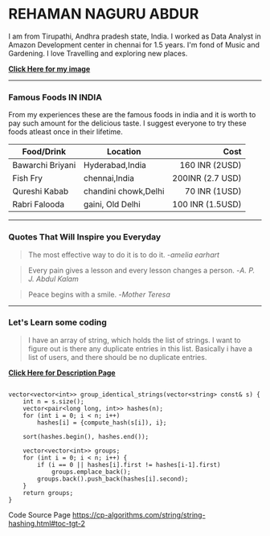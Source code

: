 # REHAMAN NAGURU ABDUR

I am from Tirupathi, Andhra pradesh state, India. I worked as Data Analyst in Amazon Development center in chennai for 1.5 years. I'm fond of Music and Gardening. I love Travelling and exploring new places.

**[Click Here for my image](mypicture.jpg)**

***

### Famous Foods IN INDIA

From my experiences these are the famous foods in india and it is worth to pay such amount for the delicious taste. I suggest everyone to try these foods atleast once in their lifetime.

| Food/Drink | Location | Cost |
| ---| ---| ---: |
| Bawarchi Briyani | Hyderabad,India | 160 INR (2USD) |
| Fish Fry | chennai,India | 200INR (2.7 USD) |
| Qureshi Kabab | chandini chowk,Delhi | 70 INR (1USD) |
| Rabri Falooda | gaini, Old Delhi | 100 INR (1.5USD) |

***

### Quotes That Will Inspire you Everyday

> The most effective way to do it is to do it.  -*amelia earhart*

> Every pain gives a lesson and every lesson changes a person.  -*A. P. J. Abdul Kalam*

> Peace begins with a smile.  -*Mother Teresa*

***

### Let's Learn some coding

> I have an array of string, which holds the list of strings. I want to figure out is there any duplicate entries in this list. Basically i have a list of users, and there should be no duplicate entries.

**[Click Here for Description Page](https://stackoverflow.com/questions/15356974/how-to-find-duplicate-string-from-an-array-of-string)**


~~~

vector<vector<int>> group_identical_strings(vector<string> const& s) {
    int n = s.size();
    vector<pair<long long, int>> hashes(n);
    for (int i = 0; i < n; i++)
        hashes[i] = {compute_hash(s[i]), i};

    sort(hashes.begin(), hashes.end());

    vector<vector<int>> groups;
    for (int i = 0; i < n; i++) {
        if (i == 0 || hashes[i].first != hashes[i-1].first)
            groups.emplace_back();
        groups.back().push_back(hashes[i].second);
    }
    return groups;
}

~~~

Code Source Page <https://cp-algorithms.com/string/string-hashing.html#toc-tgt-2>
